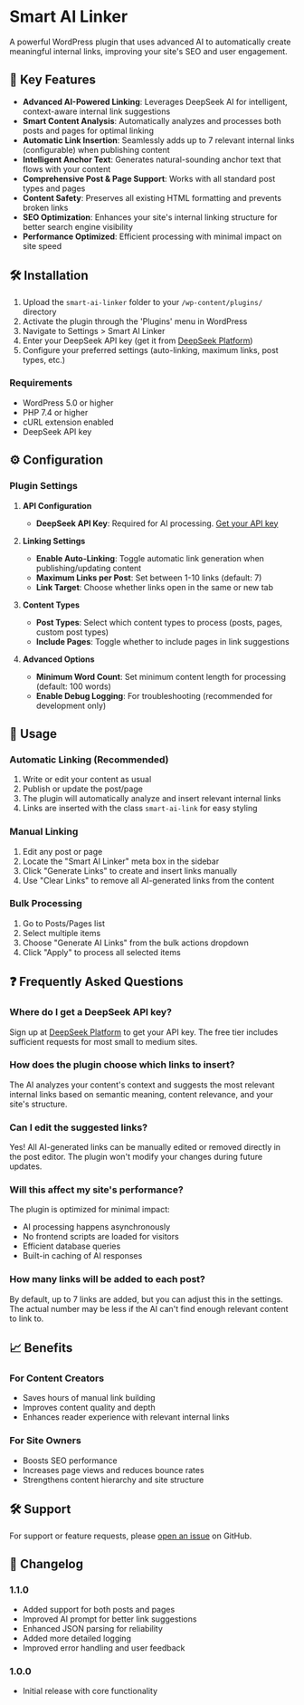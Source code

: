 # Smart AI Linker

A powerful WordPress plugin that uses advanced AI to automatically create meaningful internal links, improving your site's SEO and user engagement.

## 🚀 Key Features

- **Advanced AI-Powered Linking**: Leverages DeepSeek AI for intelligent, context-aware internal link suggestions
- **Smart Content Analysis**: Automatically analyzes and processes both posts and pages for optimal linking
- **Automatic Link Insertion**: Seamlessly adds up to 7 relevant internal links (configurable) when publishing content
- **Intelligent Anchor Text**: Generates natural-sounding anchor text that flows with your content
- **Comprehensive Post & Page Support**: Works with all standard post types and pages
- **Content Safety**: Preserves all existing HTML formatting and prevents broken links
- **SEO Optimization**: Enhances your site's internal linking structure for better search engine visibility
- **Performance Optimized**: Efficient processing with minimal impact on site speed

## 🛠 Installation

1. Upload the `smart-ai-linker` folder to your `/wp-content/plugins/` directory
2. Activate the plugin through the 'Plugins' menu in WordPress
3. Navigate to Settings > Smart AI Linker
4. Enter your DeepSeek API key (get it from [DeepSeek Platform](https://platform.deepseek.com/))
5. Configure your preferred settings (auto-linking, maximum links, post types, etc.)

### Requirements
- WordPress 5.0 or higher
- PHP 7.4 or higher
- cURL extension enabled
- DeepSeek API key

## ⚙️ Configuration

### Plugin Settings

1. **API Configuration**
   - **DeepSeek API Key**: Required for AI processing. [Get your API key](https://platform.deepseek.com/)
   
2. **Linking Settings**
   - **Enable Auto-Linking**: Toggle automatic link generation when publishing/updating content
   - **Maximum Links per Post**: Set between 1-10 links (default: 7)
   - **Link Target**: Choose whether links open in the same or new tab
   
3. **Content Types**
   - **Post Types**: Select which content types to process (posts, pages, custom post types)
   - **Include Pages**: Toggle whether to include pages in link suggestions
   
4. **Advanced Options**
   - **Minimum Word Count**: Set minimum content length for processing (default: 100 words)
   - **Enable Debug Logging**: For troubleshooting (recommended for development only)

## 🎯 Usage

### Automatic Linking (Recommended)
1. Write or edit your content as usual
2. Publish or update the post/page
3. The plugin will automatically analyze and insert relevant internal links
4. Links are inserted with the class `smart-ai-link` for easy styling

### Manual Linking
1. Edit any post or page
2. Locate the "Smart AI Linker" meta box in the sidebar
3. Click "Generate Links" to create and insert links manually
4. Use "Clear Links" to remove all AI-generated links from the content

### Bulk Processing
1. Go to Posts/Pages list
2. Select multiple items
3. Choose "Generate AI Links" from the bulk actions dropdown
4. Click "Apply" to process all selected items

## ❓ Frequently Asked Questions

### Where do I get a DeepSeek API key?
Sign up at [DeepSeek Platform](https://platform.deepseek.com/) to get your API key. The free tier includes sufficient requests for most small to medium sites.

### How does the plugin choose which links to insert?
The AI analyzes your content's context and suggests the most relevant internal links based on semantic meaning, content relevance, and your site's structure.

### Can I edit the suggested links?
Yes! All AI-generated links can be manually edited or removed directly in the post editor. The plugin won't modify your changes during future updates.

### Will this affect my site's performance?
The plugin is optimized for minimal impact:
- AI processing happens asynchronously
- No frontend scripts are loaded for visitors
- Efficient database queries
- Built-in caching of AI responses

### How many links will be added to each post?
By default, up to 7 links are added, but you can adjust this in the settings. The actual number may be less if the AI can't find enough relevant content to link to.

## 📈 Benefits

### For Content Creators
- Saves hours of manual link building
- Improves content quality and depth
- Enhances reader experience with relevant internal links

### For Site Owners
- Boosts SEO performance
- Increases page views and reduces bounce rates
- Strengthens content hierarchy and site structure

## 🛠 Support

For support or feature requests, please [open an issue](https://github.com/nerdxsolution/smart-ai-linker/issues) on GitHub.

## 📜 Changelog

### 1.1.0
* Added support for both posts and pages
* Improved AI prompt for better link suggestions
* Enhanced JSON parsing for reliability
* Added more detailed logging
* Improved error handling and user feedback

### 1.0.0
* Initial release with core functionality
